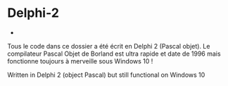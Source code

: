 # Delphi-2
-
Tous le code dans ce dossier a été écrit en Delphi 2 (Pascal objet).
Le compilateur Pascal Objet de Borland est ultra rapide et date de 1996 mais fonctionne toujours à merveille sous Windows 10 !<br>

Written in Delphi 2 (object Pascal) but still functional on Windows 10
